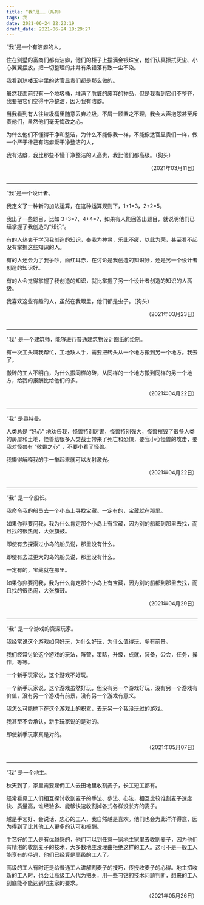 ```yaml
---
title: “我”是……（系列）
tags: 我
date: 2021-06-24 22:23:19
draft_date: 2021-06-24 18:29:27
---
```



“我”是一个有洁癖的人。

住在别墅的富商们都有洁癖，他们的柜子上摆满金银珠宝，他们认真擦拭灰尘、小心翼翼摆放，把一切整理的井井有条错落有致一尘不染。

我看到琼楼玉宇里的达官显贵们都是那么做的。

虽然我面前只有一个垃圾桶，堆满了肮脏的废弃的物品，但是我看到它们不整齐，我要把它们变得干净整洁，因为我有洁癖。

当我看到有人往垃圾桶里随意丢弃垃圾，不屑一顾置之不理，我会大声抱怨甚至斥责他们，虽然他们毫无悔改之心。

为什么他们不懂得干净和整洁，为什么不能像我一样，不能像达官显贵们一样，做一个严于律己有洁癖爱干净整洁的人，

我有洁癖，我比那些不懂干净整洁的人高贵，我比他们都高级。（狗头）

<div style="text-align: right;">
（2021年03月11日）
</div><br>

---

“我”是一个设计者。

我定义了一种新的加法运算，在这种运算规则下，1+1=3，2+2=5。

我出了一些题目，比如 3+3=?、4+4=?，如果有人能回答出题目，就说明他们已经掌握了我创造的“知识”。

有的人热衷于学习我创造的知识，奉我为神灵，乐此不疲，以此为荣，甚至看不起没有掌握这些知识的人。

有的人还会为了我争吵，面红耳赤，在讨论是我创造的知识好，还是另一个设计者创造的知识好。

有的人会觉得掌握了我创造的知识，就比掌握了另一个设计者创造的知识的人高级。

我喜欢这些有趣的人，虽然在我眼里，他们都是虫子。（狗头）

<div style="text-align: right;">
（2021年03月23日）
</div><br>

---

"我" 是一个建筑师，能够进行普通建筑物设计图纸的绘制。

有一次工头喊我帮忙，工地缺人手，需要把砖头从一个地方搬到另一个地方。我去了。

搬砖的工人不明白，为什么搬同样的砖，从同样的一个地方搬到同样的另一个地方，给我的报酬比给他们的多。

<div style="text-align: right;">
（2021年04月22日）
</div><br>

---

“我” 是奥特曼。

人类总是 “好心” 地劝告我，怪兽特别厉害，怪兽特别强大，怪兽摧毁了很多人类的房屋和土地，怪兽给很多人类战士带来了死亡和恐惧，要我小心怪兽的攻击，要我对怪兽有 “敬畏之心” ，不要小看了怪兽。

我懒得解释我的手一举起来就可以发射激光。

<div style="text-align: right;">
（2021年04月22日）
</div><br>

---

“我” 是一个船长。

我命令我的船员去一个小岛上寻找宝藏。一定有的，宝藏就在那里。

如果你非要问我，我为什么肯定那个小岛上有宝藏，因为别的船都到那里去找，而且找的很热闹，大张旗鼓。

即使有去探索过小岛的船员说，那里没有什么。

即使有去过更大的岛的船员说，那里没有什么。

一定有的，宝藏就在那里。

如果你非要问我，我为什么肯定那个小岛上有宝藏，因为别的船都到那里去找，而且找的很热闹，大张旗鼓。

<div style="text-align: right;">
（2021年04月29日）
</div><br>

---

“我” 是一个游戏的资深玩家。

我经常说这个游戏如何好玩，为什么好玩，为什么值得玩，多有前景。

我们经常讨论这个游戏的玩法，阵营，策略，升级，成就，装备，公会，任务，操作，等等。

一个新手玩家说，这个游戏不好玩。

一个新手玩家说，这个游戏虽然好玩，但没有另一个游戏好玩，没有另一个游戏有价值，没有另一个游戏有前景，没有另一个游戏有意义。

我怎么可能抛下在这个游戏上的积累，去玩另一个我没玩过的游戏。

我甚至不会承认，新手玩家说的是对的。

即使新手玩家真是对的。

<div style="text-align: right;">
（2021年05月07日）
</div><br>

---

“我” 是一个地主。

秋天到了，家里需要雇佣工人去田地里收割麦子，长工短工都有。

经常看见工人们相互探讨收割麦子的手法、步法、心法，相互比较谁割麦子速度快、质量高，谁经验多、能够快速收割掉各式各样没长齐的麦子。

越是手艺好、会说话、忠心的工人，我自然越是喜欢。他们也会为此洋洋得意，因为得到了比其他工人更多的认可和报酬。

手艺好的工人是有优越感的，他们可以到任意一家地主家里去收割麦子，因为他们有精湛的收割麦子的技术，大多数地主没理由拒绝这样的工人。这可不是一般工人能享有的待遇，他们已经算是高级的工人了。

高级的工人有时还是给普通工人讲解割麦子的技巧，传授收麦子的心得。地主招收新的工人时，也会让高级工人代为把关，用一些刁钻的技术问题判断，想来的工人到底能不能达到地主家的要求。

<div style="text-align: right;">
（2021年05月26日）
</div><br>
